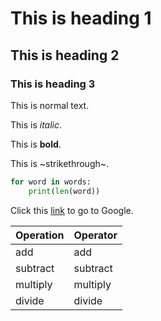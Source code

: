 # This is heading 1
## This is heading 2
### This is heading 3

This is normal text. 

This is *italic*.

This is **bold**.

This is ~strikethrough~.

```python
for word in words:
    print(len(word))
```

Click this [link](http://www.google.com) to go to Google.

Operation | Operator
--- | ---
add | add
subtract | subtract
multiply | multiply
divide | divide

